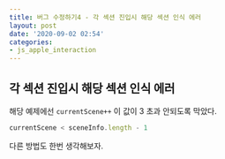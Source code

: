 ```yaml
---
title: 버그 수정하기4 - 각 섹션 진입시 해당 섹션 인식 에러
layout: post
date: '2020-09-02 02:54'
categories:
- js_apple_interaction
---
```


## 각 섹션 진입시 해당 섹션 인식 에러

해당 예제에선 `currentScene++` 이 값이 3 초과 안되도록 막았다.

```javascript
currentScene < sceneInfo.length - 1
```

다른 방법도 한번 생각해보자.